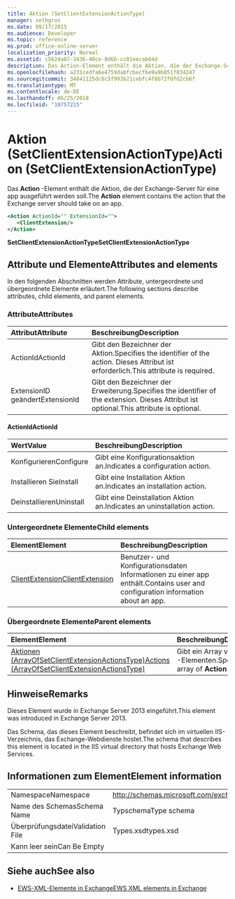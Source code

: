 ```yaml
---
title: Aktion (SetClientExtensionActionType)
manager: sethgros
ms.date: 09/17/2015
ms.audience: Developer
ms.topic: reference
ms.prod: office-online-server
localization_priority: Normal
ms.assetid: c5624a87-3436-40ce-8d6b-cc01eecab64d
description: Das Action-Element enthält die Aktion, die der Exchange-Server für eine app ausgeführt werden soll.
ms.openlocfilehash: a231cedfa6e4759dabfcbecfbe9a9b851f834247
ms.sourcegitcommit: 34041125dc8c5f993b21cebfc4f8b72f0fd2cb6f
ms.translationtype: MT
ms.contentlocale: de-DE
ms.lasthandoff: 06/25/2018
ms.locfileid: "19757215"
---
```

# <a name="action-setclientextensionactiontype"></a><span data-ttu-id="029c8-103">Aktion (SetClientExtensionActionType)</span><span class="sxs-lookup"><span data-stu-id="029c8-103">Action (SetClientExtensionActionType)</span></span>

<span data-ttu-id="029c8-104">Das **Action** -Element enthält die Aktion, die der Exchange-Server für eine app ausgeführt werden soll.</span><span class="sxs-lookup"><span data-stu-id="029c8-104">The **Action** element contains the action that the Exchange server should take on an app.</span></span> 
  
```XML
<Action ActionId="" ExtensionId="">
   <ClientExtension/>
</Action>
```

 <span data-ttu-id="029c8-105">**SetClientExtensionActionType**</span><span class="sxs-lookup"><span data-stu-id="029c8-105">**SetClientExtensionActionType**</span></span>
## <a name="attributes-and-elements"></a><span data-ttu-id="029c8-106">Attribute und Elemente</span><span class="sxs-lookup"><span data-stu-id="029c8-106">Attributes and elements</span></span>

<span data-ttu-id="029c8-107">In den folgenden Abschnitten werden Attribute, untergeordnete und übergeordnete Elemente erläutert.</span><span class="sxs-lookup"><span data-stu-id="029c8-107">The following sections describe attributes, child elements, and parent elements.</span></span>
  
### <a name="attributes"></a><span data-ttu-id="029c8-108">Attribute</span><span class="sxs-lookup"><span data-stu-id="029c8-108">Attributes</span></span>

|<span data-ttu-id="029c8-109">**Attribut**</span><span class="sxs-lookup"><span data-stu-id="029c8-109">**Attribute**</span></span>|<span data-ttu-id="029c8-110">**Beschreibung**</span><span class="sxs-lookup"><span data-stu-id="029c8-110">**Description**</span></span>|
|:-----|:-----|
|<span data-ttu-id="029c8-111">ActionId</span><span class="sxs-lookup"><span data-stu-id="029c8-111">ActionId</span></span>  <br/> |<span data-ttu-id="029c8-112">Gibt den Bezeichner der Aktion.</span><span class="sxs-lookup"><span data-stu-id="029c8-112">Specifies the identifier of the action.</span></span> <span data-ttu-id="029c8-113">Dieses Attribut ist erforderlich.</span><span class="sxs-lookup"><span data-stu-id="029c8-113">This attribute is required.</span></span>  <br/> |
|<span data-ttu-id="029c8-114">ExtensionID geändert</span><span class="sxs-lookup"><span data-stu-id="029c8-114">ExtensionId</span></span>  <br/> |<span data-ttu-id="029c8-115">Gibt den Bezeichner der Erweiterung.</span><span class="sxs-lookup"><span data-stu-id="029c8-115">Specifies the identifier of the extension.</span></span> <span data-ttu-id="029c8-116">Dieses Attribut ist optional.</span><span class="sxs-lookup"><span data-stu-id="029c8-116">This attribute is optional.</span></span>  <br/> |
   
#### <a name="actionid"></a><span data-ttu-id="029c8-117">ActionId</span><span class="sxs-lookup"><span data-stu-id="029c8-117">ActionId</span></span>

|<span data-ttu-id="029c8-118">**Wert**</span><span class="sxs-lookup"><span data-stu-id="029c8-118">**Value**</span></span>|<span data-ttu-id="029c8-119">**Beschreibung**</span><span class="sxs-lookup"><span data-stu-id="029c8-119">**Description**</span></span>|
|:-----|:-----|
|<span data-ttu-id="029c8-120">Konfigurieren</span><span class="sxs-lookup"><span data-stu-id="029c8-120">Configure</span></span>  <br/> |<span data-ttu-id="029c8-121">Gibt eine Konfigurationsaktion an.</span><span class="sxs-lookup"><span data-stu-id="029c8-121">Indicates a configuration action.</span></span>  <br/> |
|<span data-ttu-id="029c8-122">Installieren Sie</span><span class="sxs-lookup"><span data-stu-id="029c8-122">Install</span></span>  <br/> |<span data-ttu-id="029c8-123">Gibt eine Installation Aktion an.</span><span class="sxs-lookup"><span data-stu-id="029c8-123">Indicates an installation action.</span></span>  <br/> |
|<span data-ttu-id="029c8-124">Deinstallieren</span><span class="sxs-lookup"><span data-stu-id="029c8-124">Uninstall</span></span>  <br/> |<span data-ttu-id="029c8-125">Gibt eine Deinstallation Aktion an.</span><span class="sxs-lookup"><span data-stu-id="029c8-125">Indicates an uninstallation action.</span></span>  <br/> |
   
### <a name="child-elements"></a><span data-ttu-id="029c8-126">Untergeordnete Elemente</span><span class="sxs-lookup"><span data-stu-id="029c8-126">Child elements</span></span>

|<span data-ttu-id="029c8-127">**Element**</span><span class="sxs-lookup"><span data-stu-id="029c8-127">**Element**</span></span>|<span data-ttu-id="029c8-128">**Beschreibung**</span><span class="sxs-lookup"><span data-stu-id="029c8-128">**Description**</span></span>|
|:-----|:-----|
|[<span data-ttu-id="029c8-129">ClientExtension</span><span class="sxs-lookup"><span data-stu-id="029c8-129">ClientExtension</span></span>](clientextension.md) <br/> |<span data-ttu-id="029c8-130">Benutzer- und Konfigurationsdaten Informationen zu einer app enthält.</span><span class="sxs-lookup"><span data-stu-id="029c8-130">Contains user and configuration information about an app.</span></span>  <br/> |
   
### <a name="parent-elements"></a><span data-ttu-id="029c8-131">Übergeordnete Elemente</span><span class="sxs-lookup"><span data-stu-id="029c8-131">Parent elements</span></span>

|<span data-ttu-id="029c8-132">**Element**</span><span class="sxs-lookup"><span data-stu-id="029c8-132">**Element**</span></span>|<span data-ttu-id="029c8-133">**Beschreibung**</span><span class="sxs-lookup"><span data-stu-id="029c8-133">**Description**</span></span>|
|:-----|:-----|
|[<span data-ttu-id="029c8-134">Aktionen (ArrayOfSetClientExtensionActionsType)</span><span class="sxs-lookup"><span data-stu-id="029c8-134">Actions (ArrayOfSetClientExtensionActionsType)</span></span>](actions-arrayofsetclientextensionactionstype.md) <br/> |<span data-ttu-id="029c8-135">Gibt ein Array von **Action** -Elementen.</span><span class="sxs-lookup"><span data-stu-id="029c8-135">Specifies an array of **Action** elements.</span></span>  <br/> |
   
## <a name="remarks"></a><span data-ttu-id="029c8-136">Hinweise</span><span class="sxs-lookup"><span data-stu-id="029c8-136">Remarks</span></span>

<span data-ttu-id="029c8-137">Dieses Element wurde in Exchange Server 2013 eingeführt.</span><span class="sxs-lookup"><span data-stu-id="029c8-137">This element was introduced in Exchange Server 2013.</span></span>
  
<span data-ttu-id="029c8-138">Das Schema, das dieses Element beschreibt, befindet sich im virtuellen IIS-Verzeichnis, das Exchange-Webdienste hostet.</span><span class="sxs-lookup"><span data-stu-id="029c8-138">The schema that describes this element is located in the IIS virtual directory that hosts Exchange Web Services.</span></span>
  
## <a name="element-information"></a><span data-ttu-id="029c8-139">Informationen zum Element</span><span class="sxs-lookup"><span data-stu-id="029c8-139">Element information</span></span>

|||
|:-----|:-----|
|<span data-ttu-id="029c8-140">Namespace</span><span class="sxs-lookup"><span data-stu-id="029c8-140">Namespace</span></span>  <br/> |http://schemas.microsoft.com/exchange/services/2006/types  <br/> |
|<span data-ttu-id="029c8-141">Name des Schemas</span><span class="sxs-lookup"><span data-stu-id="029c8-141">Schema Name</span></span>  <br/> |<span data-ttu-id="029c8-142">Typschema</span><span class="sxs-lookup"><span data-stu-id="029c8-142">Type schema</span></span>  <br/> |
|<span data-ttu-id="029c8-143">Überprüfungsdatei</span><span class="sxs-lookup"><span data-stu-id="029c8-143">Validation File</span></span>  <br/> |<span data-ttu-id="029c8-144">Types.xsd</span><span class="sxs-lookup"><span data-stu-id="029c8-144">types.xsd</span></span>  <br/> |
|<span data-ttu-id="029c8-145">Kann leer sein</span><span class="sxs-lookup"><span data-stu-id="029c8-145">Can Be Empty</span></span>  <br/> ||
   
## <a name="see-also"></a><span data-ttu-id="029c8-146">Siehe auch</span><span class="sxs-lookup"><span data-stu-id="029c8-146">See also</span></span>

- [<span data-ttu-id="029c8-147">EWS-XML-Elemente in Exchange</span><span class="sxs-lookup"><span data-stu-id="029c8-147">EWS XML elements in Exchange</span></span>](ews-xml-elements-in-exchange.md)

